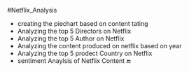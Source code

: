 #Netflix_Analysis

* creating the piechart based on content tating
* Analyzing the top 5 Directors on Netflix
* Analyzing the top 5 Author on Netflix
* Analyzing the content produced on netflix based on year
* Analyzing the top 5 prodect Country on Netflix
* sentiment Anaylsis of Netflix Content 🔚
